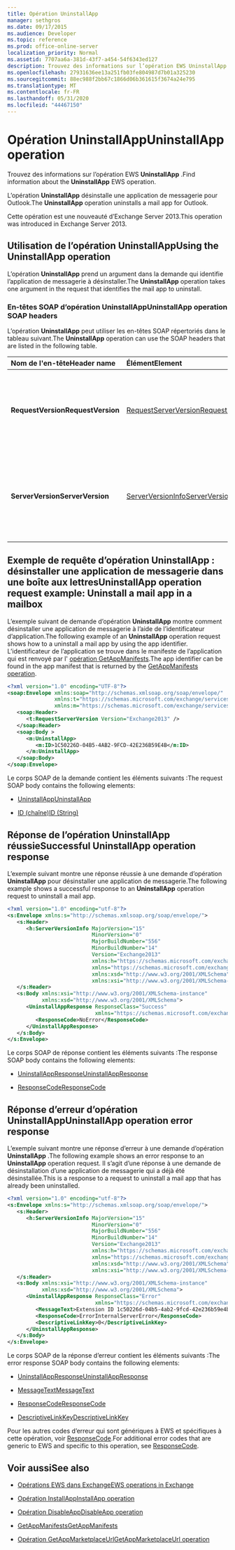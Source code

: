 ```yaml
---
title: Opération UninstallApp
manager: sethgros
ms.date: 09/17/2015
ms.audience: Developer
ms.topic: reference
ms.prod: office-online-server
localization_priority: Normal
ms.assetid: 7707aa6a-381d-43f7-a454-54f6343ed127
description: Trouvez des informations sur l’opération EWS UninstallApp.
ms.openlocfilehash: 27931636ee13a251fb03fe804987d7b01a325230
ms.sourcegitcommit: 88ec988f2bb67c1866d06b361615f3674a24e795
ms.translationtype: MT
ms.contentlocale: fr-FR
ms.lasthandoff: 05/31/2020
ms.locfileid: "44467150"
---
```

# <a name="uninstallapp-operation"></a><span data-ttu-id="a9df4-103">Opération UninstallApp</span><span class="sxs-lookup"><span data-stu-id="a9df4-103">UninstallApp operation</span></span>

<span data-ttu-id="a9df4-104">Trouvez des informations sur l’opération EWS **UninstallApp** .</span><span class="sxs-lookup"><span data-stu-id="a9df4-104">Find information about the **UninstallApp** EWS operation.</span></span> 
  
<span data-ttu-id="a9df4-105">L’opération **UninstallApp** désinstalle une application de messagerie pour Outlook.</span><span class="sxs-lookup"><span data-stu-id="a9df4-105">The **UninstallApp** operation uninstalls a mail app for Outlook.</span></span> 
  
<span data-ttu-id="a9df4-106">Cette opération est une nouveauté d’Exchange Server 2013.</span><span class="sxs-lookup"><span data-stu-id="a9df4-106">This operation was introduced in Exchange Server 2013.</span></span>
  
## <a name="using-the-uninstallapp-operation"></a><span data-ttu-id="a9df4-107">Utilisation de l’opération UninstallApp</span><span class="sxs-lookup"><span data-stu-id="a9df4-107">Using the UninstallApp operation</span></span>

<span data-ttu-id="a9df4-108">L’opération **UninstallApp** prend un argument dans la demande qui identifie l’application de messagerie à désinstaller.</span><span class="sxs-lookup"><span data-stu-id="a9df4-108">The **UninstallApp** operation takes one argument in the request that identifies the mail app to uninstall.</span></span> 
  
### <a name="uninstallapp-operation-soap-headers"></a><span data-ttu-id="a9df4-109">En-têtes SOAP d’opération UninstallApp</span><span class="sxs-lookup"><span data-stu-id="a9df4-109">UninstallApp operation SOAP headers</span></span>

<span data-ttu-id="a9df4-110">L’opération **UninstallApp** peut utiliser les en-têtes SOAP répertoriés dans le tableau suivant.</span><span class="sxs-lookup"><span data-stu-id="a9df4-110">The **UninstallApp** operation can use the SOAP headers that are listed in the following table.</span></span> 
  
|<span data-ttu-id="a9df4-111">**Nom de l'en-tête**</span><span class="sxs-lookup"><span data-stu-id="a9df4-111">**Header name**</span></span>|<span data-ttu-id="a9df4-112">**Élément**</span><span class="sxs-lookup"><span data-stu-id="a9df4-112">**Element**</span></span>|<span data-ttu-id="a9df4-113">**Description**</span><span class="sxs-lookup"><span data-stu-id="a9df4-113">**Description**</span></span>|
|:-----|:-----|:-----|
|<span data-ttu-id="a9df4-114">**RequestVersion**</span><span class="sxs-lookup"><span data-stu-id="a9df4-114">**RequestVersion**</span></span> <br/> |[<span data-ttu-id="a9df4-115">RequestServerVersion</span><span class="sxs-lookup"><span data-stu-id="a9df4-115">RequestServerVersion</span></span>](requestserverversion.md) <br/> |<span data-ttu-id="a9df4-116">Identifie la version de schéma de la demande d’opération.</span><span class="sxs-lookup"><span data-stu-id="a9df4-116">Identifies the schema version for the operation request.</span></span> <span data-ttu-id="a9df4-117">Cet en-tête s’applique à une demande.</span><span class="sxs-lookup"><span data-stu-id="a9df4-117">This header is applicable to a request.</span></span>  <br/> |
|<span data-ttu-id="a9df4-118">**ServerVersion**</span><span class="sxs-lookup"><span data-stu-id="a9df4-118">**ServerVersion**</span></span> <br/> |[<span data-ttu-id="a9df4-119">ServerVersionInfo</span><span class="sxs-lookup"><span data-stu-id="a9df4-119">ServerVersionInfo</span></span>](serverversioninfo.md) <br/> |<span data-ttu-id="a9df4-120">Identifie la version du serveur qui a répondu à la demande.</span><span class="sxs-lookup"><span data-stu-id="a9df4-120">Identifies the version of the server that responded to the request.</span></span> <span data-ttu-id="a9df4-121">Cet en-tête s’applique à une réponse.</span><span class="sxs-lookup"><span data-stu-id="a9df4-121">This header is applicable to a response.</span></span>  <br/> |
   
## <a name="uninstallapp-operation-request-example-uninstall-a-mail-app-in-a-mailbox"></a><span data-ttu-id="a9df4-122">Exemple de requête d’opération UninstallApp : désinstaller une application de messagerie dans une boîte aux lettres</span><span class="sxs-lookup"><span data-stu-id="a9df4-122">UninstallApp operation request example: Uninstall a mail app in a mailbox</span></span>

<span data-ttu-id="a9df4-123">L’exemple suivant de demande d’opération **UninstallApp** montre comment désinstaller une application de messagerie à l’aide de l’identificateur d’application.</span><span class="sxs-lookup"><span data-stu-id="a9df4-123">The following example of an **UninstallApp** operation request shows how to a uninstall a mail app by using the app identifier.</span></span> <span data-ttu-id="a9df4-124">L’identificateur de l’application se trouve dans le manifeste de l’application qui est renvoyé par l' [opération GetAppManifests](getappmanifests-operation.md).</span><span class="sxs-lookup"><span data-stu-id="a9df4-124">The app identifier can be found in the app manifest that is returned by the [GetAppManifests operation](getappmanifests-operation.md).</span></span>
  
```XML
<?xml version="1.0" encoding="UTF-8"?>
<soap:Envelope xmlns:soap="http://schemas.xmlsoap.org/soap/envelope/"
               xmlns:t="https://schemas.microsoft.com/exchange/services/2006/types"
               xmlns:m="https://schemas.microsoft.com/exchange/services/2006/messages">
   <soap:Header>
      <t:RequestServerVersion Version="Exchange2013" />
   </soap:Header>
   <soap:Body >
      <m:UninstallApp>
         <m:ID>1C50226D-04B5-4AB2-9FCD-42E236B59E4B</m:ID>
      </m:UninstallApp>
   </soap:Body>
</soap:Envelope>
```

<span data-ttu-id="a9df4-125">Le corps SOAP de la demande contient les éléments suivants :</span><span class="sxs-lookup"><span data-stu-id="a9df4-125">The request SOAP body contains the following elements:</span></span>
  
- [<span data-ttu-id="a9df4-126">UninstallApp</span><span class="sxs-lookup"><span data-stu-id="a9df4-126">UninstallApp</span></span>](uninstallapp.md)
    
- [<span data-ttu-id="a9df4-127">ID (chaîne)</span><span class="sxs-lookup"><span data-stu-id="a9df4-127">ID (String)</span></span>](id-string.md)
    
## <a name="successful-uninstallapp-operation-response"></a><span data-ttu-id="a9df4-128">Réponse de l’opération UninstallApp réussie</span><span class="sxs-lookup"><span data-stu-id="a9df4-128">Successful UninstallApp operation response</span></span>

<span data-ttu-id="a9df4-129">L’exemple suivant montre une réponse réussie à une demande d’opération **UninstallApp** pour désinstaller une application de messagerie.</span><span class="sxs-lookup"><span data-stu-id="a9df4-129">The following example shows a successful response to an **UninstallApp** operation request to uninstall a mail app.</span></span> 
  
```XML
<?xml version="1.0" encoding="utf-8"?>
<s:Envelope xmlns:s="http://schemas.xmlsoap.org/soap/envelope/">
   <s:Header>
      <h:ServerVersionInfo MajorVersion="15" 
                           MinorVersion="0" 
                           MajorBuildNumber="556" 
                           MinorBuildNumber="14" 
                           Version="Exchange2013" 
                           xmlns:h="https://schemas.microsoft.com/exchange/services/2006/types" 
                           xmlns="https://schemas.microsoft.com/exchange/services/2006/types" 
                           xmlns:xsd="http://www.w3.org/2001/XMLSchema" 
                           xmlns:xsi="http://www.w3.org/2001/XMLSchema-instance"/>
   </s:Header>
   <s:Body xmlns:xsi="http://www.w3.org/2001/XMLSchema-instance" 
           xmlns:xsd="http://www.w3.org/2001/XMLSchema">
      <UninstallAppResponse ResponseClass="Success" 
                            xmlns="https://schemas.microsoft.com/exchange/services/2006/messages">
         <ResponseCode>NoError</ResponseCode>
      </UninstallAppResponse>
   </s:Body>
</s:Envelope>
```

<span data-ttu-id="a9df4-130">Le corps SOAP de réponse contient les éléments suivants :</span><span class="sxs-lookup"><span data-stu-id="a9df4-130">The response SOAP body contains the following elements:</span></span>
  
- [<span data-ttu-id="a9df4-131">UninstallAppResponse</span><span class="sxs-lookup"><span data-stu-id="a9df4-131">UninstallAppResponse</span></span>](uninstallappresponse.md)
    
- [<span data-ttu-id="a9df4-132">ResponseCode</span><span class="sxs-lookup"><span data-stu-id="a9df4-132">ResponseCode</span></span>](responsecode.md)
    
## <a name="uninstallapp-operation-error-response"></a><span data-ttu-id="a9df4-133">Réponse d’erreur d’opération UninstallApp</span><span class="sxs-lookup"><span data-stu-id="a9df4-133">UninstallApp operation error response</span></span>

<span data-ttu-id="a9df4-134">L’exemple suivant montre une réponse d’erreur à une demande d’opération **UninstallApp** .</span><span class="sxs-lookup"><span data-stu-id="a9df4-134">The following example shows an error response to an **UninstallApp** operation request.</span></span> <span data-ttu-id="a9df4-135">Il s’agit d’une réponse à une demande de désinstallation d’une application de messagerie qui a déjà été désinstallée.</span><span class="sxs-lookup"><span data-stu-id="a9df4-135">This is a response to a request to uninstall a mail app that has already been uninstalled.</span></span> 
  
```XML
<?xml version="1.0" encoding="utf-8"?>
<s:Envelope xmlns:s="http://schemas.xmlsoap.org/soap/envelope/">
   <s:Header>
      <h:ServerVersionInfo MajorVersion="15" 
                           MinorVersion="0" 
                           MajorBuildNumber="556" 
                           MinorBuildNumber="14" 
                           Version="Exchange2013" 
                           xmlns:h="https://schemas.microsoft.com/exchange/services/2006/types" 
                           xmlns="https://schemas.microsoft.com/exchange/services/2006/types" 
                           xmlns:xsd="http://www.w3.org/2001/XMLSchema" 
                           xmlns:xsi="http://www.w3.org/2001/XMLSchema-instance"/>
   </s:Header>
   <s:Body xmlns:xsi="http://www.w3.org/2001/XMLSchema-instance" 
           xmlns:xsd="http://www.w3.org/2001/XMLSchema">
      <UninstallAppResponse ResponseClass="Error" 
                            xmlns="https://schemas.microsoft.com/exchange/services/2006/messages">
         <MessageText>Extension ID 1c50226d-04b5-4ab2-9fcd-42e236b59e4b can't be found.</MessageText>
         <ResponseCode>ErrorInternalServerError</ResponseCode>
         <DescriptiveLinkKey>0</DescriptiveLinkKey>
      </UninstallAppResponse>
   </s:Body>
</s:Envelope>
```

<span data-ttu-id="a9df4-136">Le corps SOAP de la réponse d’erreur contient les éléments suivants :</span><span class="sxs-lookup"><span data-stu-id="a9df4-136">The error response SOAP body contains the following elements:</span></span>
  
- [<span data-ttu-id="a9df4-137">UninstallAppResponse</span><span class="sxs-lookup"><span data-stu-id="a9df4-137">UninstallAppResponse</span></span>](uninstallappresponse.md)
    
- [<span data-ttu-id="a9df4-138">MessageText</span><span class="sxs-lookup"><span data-stu-id="a9df4-138">MessageText</span></span>](messagetext.md)
    
- [<span data-ttu-id="a9df4-139">ResponseCode</span><span class="sxs-lookup"><span data-stu-id="a9df4-139">ResponseCode</span></span>](responsecode.md)
    
- [<span data-ttu-id="a9df4-140">DescriptiveLinkKey</span><span class="sxs-lookup"><span data-stu-id="a9df4-140">DescriptiveLinkKey</span></span>](descriptivelinkkey.md)
    
<span data-ttu-id="a9df4-141">Pour les autres codes d’erreur qui sont génériques à EWS et spécifiques à cette opération, voir [ResponseCode](responsecode.md).</span><span class="sxs-lookup"><span data-stu-id="a9df4-141">For additional error codes that are generic to EWS and specific to this operation, see [ResponseCode](responsecode.md).</span></span>
  
## <a name="see-also"></a><span data-ttu-id="a9df4-142">Voir aussi</span><span class="sxs-lookup"><span data-stu-id="a9df4-142">See also</span></span>

- [<span data-ttu-id="a9df4-143">Opérations EWS dans Exchange</span><span class="sxs-lookup"><span data-stu-id="a9df4-143">EWS operations in Exchange</span></span>](ews-operations-in-exchange.md)
    
- [<span data-ttu-id="a9df4-144">Opération InstallApp</span><span class="sxs-lookup"><span data-stu-id="a9df4-144">InstallApp operation</span></span>](installapp-operation.md)
    
- [<span data-ttu-id="a9df4-145">Opération DisableApp</span><span class="sxs-lookup"><span data-stu-id="a9df4-145">DisableApp operation</span></span>](disableapp-operation.md)
    
- [<span data-ttu-id="a9df4-146">GetAppManifests</span><span class="sxs-lookup"><span data-stu-id="a9df4-146">GetAppManifests</span></span>](getappmanifests.md)
    
- [<span data-ttu-id="a9df4-147">Opération GetAppMarketplaceUrl</span><span class="sxs-lookup"><span data-stu-id="a9df4-147">GetAppMarketplaceUrl operation</span></span>](getappmarketplaceurl-operation.md)
    

